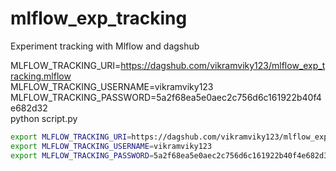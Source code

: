 # mlflow_exp_tracking
Experiment tracking with Mlflow and dagshub


MLFLOW_TRACKING_URI=https://dagshub.com/vikramviky123/mlflow_exp_tracking.mlflow \
MLFLOW_TRACKING_USERNAME=vikramviky123 \
MLFLOW_TRACKING_PASSWORD=5a2f68ea5e0aec2c756d6c161922b40f4e682d32 \
python script.py

```bash
export MLFLOW_TRACKING_URI=https://dagshub.com/vikramviky123/mlflow_exp_tracking.mlflow
export MLFLOW_TRACKING_USERNAME=vikramviky123
export MLFLOW_TRACKING_PASSWORD=5a2f68ea5e0aec2c756d6c161922b40f4e682d32
```